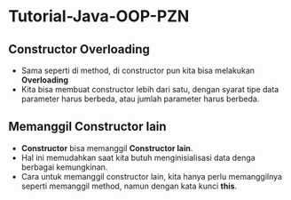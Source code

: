 # Tutorial-Java-OOP-PZN
## Constructor Overloading

* Sama seperti di method, di constructor pun kita bisa melakukan **Overloading**
* Kita bisa membuat constructor lebih dari satu, dengan syarat tipe data parameter harus berbeda, atau jumlah parameter harus berbeda.

## Memanggil Constructor lain
* **Constructor** bisa memanggil **Constructor lain**.
* Hal ini memudahkan saat kita butuh menginisialisasi data denga berbagai kemungkinan.
* Cara untuk memanggil constructor lain, kita hanya perlu memanggilnya seperti memanggil method, namun dengan kata kunci **this**.